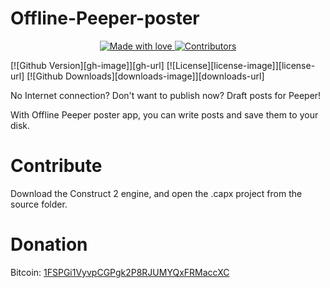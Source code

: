 # Offline-Peeper-poster

<p align="center">
  <a href="#">
    <img src="https://img.shields.io/badge/made%20with-love-E760A4.svg" alt="Made with love">
  </a>

  <a href="https://github.com/World-wd/Offline-Peeper-poster/graphs/contributors" target="_blank">
    <img src="https://img.shields.io/github/contributors/World-wd/Offline-Peeper-poster.svg" alt="Contributors">
  </a>
</p>

[![Github Version][gh-image]][gh-url]
[![License][license-image]][license-url]
[![Github Downloads][downloads-image]][downloads-url]

No Internet connection? Don't want to publish now? Draft posts for Peeper!

With Offline Peeper poster app, you can write posts and save them to your disk.

# Contribute
Download the Construct 2 engine, and open the .capx project from the source folder.

# Donation
Bitcoin: [1FSPGi1VyvpCGPgk2P8RJUMYQxFRMaccXC](bitcoin://1FSPGi1VyvpCGPgk2P8RJUMYQxFRMaccXC)
